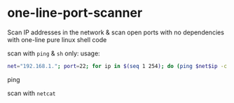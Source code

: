 # one-line-port-scanner
Scan IP addresses in the network &amp; scan open ports with no dependencies with one-line pure linux shell code


scan with `ping` & `sh` only:
usage:
``` sh
net="192.168.1."; port=22; for ip in $(seq 1 254); do (ping $net$ip -c 1 -w 5  >/dev/null && timeout 0.2 sh -c "</dev/tcp/$net$ip/$port && echo $net$ip:$port open" 2>/dev/null &); done
```

ping




scan with `netcat`
``` sh

```
